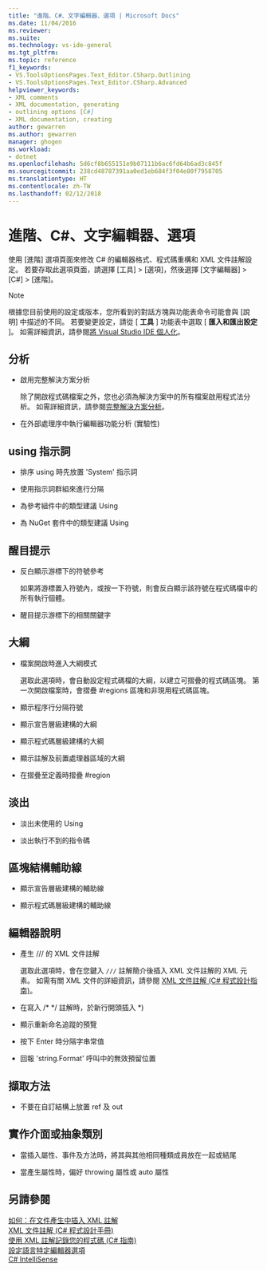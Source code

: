 ```yaml
---
title: "進階、C#、文字編輯器、選項 | Microsoft Docs"
ms.date: 11/04/2016
ms.reviewer: 
ms.suite: 
ms.technology: vs-ide-general
ms.tgt_pltfrm: 
ms.topic: reference
f1_keywords:
- VS.ToolsOptionsPages.Text_Editor.CSharp.Outlining
- VS.ToolsOptionsPages.Text_Editor.CSharp.Advanced
helpviewer_keywords:
- XML comments
- XML documentation, generating
- outlining options [C#]
- XML documentation, creating
author: gewarren
ms.author: gewarren
manager: ghogen
ms.workload:
- dotnet
ms.openlocfilehash: 5d6cf8b655151e9b07111b6ac6fd64b6ad3c845f
ms.sourcegitcommit: 238cd48787391aa0ed1eb684f3f04e80f7958705
ms.translationtype: HT
ms.contentlocale: zh-TW
ms.lasthandoff: 02/12/2018
---
```

# <a name="options-text-editor-c-advanced"></a>進階、C#、文字編輯器、選項

使用 [進階] 選項頁面來修改 C# 的編輯器格式、程式碼重構和 XML 文件註解設定。 若要存取此選項頁面，請選擇 [工具] > [選項]，然後選擇 [文字編輯器] > [C#] > [進階]。

> [!NOTE]
> 根據您目前使用的設定或版本，您所看到的對話方塊與功能表命令可能會與 [說明] 中描述的不同。 若要變更設定，請從 [ **工具** ] 功能表中選取 [ **匯入和匯出設定** ]。 如需詳細資訊，請參閱[將 Visual Studio IDE 個人化](../../ide/personalizing-the-visual-studio-ide.md)。

## <a name="analysis"></a>分析

- 啟用完整解決方案分析

   除了開啟程式碼檔案之外，您也必須為解決方案中的所有檔案啟用程式法分析。 如需詳細資訊，請參閱[完整解決方案分析](../../code-quality/how-to-enable-and-disable-full-solution-analysis-for-managed-code.md)。

- 在外部處理序中執行編輯器功能分析 (實驗性)

## <a name="using-directives"></a>using 指示詞

- 排序 using 時先放置 'System' 指示詞

- 使用指示詞群組來進行分隔

- 為參考組件中的類型建議 Using

- 為 NuGet 套件中的類型建議 Using

## <a name="highlighting"></a>醒目提示

- 反白顯示游標下的符號參考

   如果將游標置入符號內，或按一下符號，則會反白顯示該符號在程式碼檔中的所有執行個體。

- 醒目提示游標下的相關關鍵字

## <a name="outlining"></a>大綱

- 檔案開啟時進入大綱模式

   選取此選項時，會自動設定程式碼檔的大綱，以建立可摺疊的程式碼區塊。 第一次開啟檔案時，會摺疊 #regions 區塊和非現用程式碼區塊。

- 顯示程序行分隔符號

- 顯示宣告層級建構的大綱

- 顯示程式碼層級建構的大綱

- 顯示註解及前置處理器區域的大綱

- 在摺疊至定義時摺疊 #region

## <a name="fading"></a>淡出

- 淡出未使用的 Using

- 淡出執行不到的指令碼

## <a name="block-structure-guides"></a>區塊結構輔助線

- 顯示宣告層級建構的輔助線

- 顯示程式碼層級建構的輔助線

## <a name="editor-help"></a>編輯器說明

- 產生 /// 的 XML 文件註解

   選取此選項時，會在您鍵入 `///` 註解簡介後插入 XML 文件註解的 XML 元素。 如需有關 XML 文件的詳細資訊，請參閱 [XML 文件註解 (C# 程式設計指南)](/dotnet/csharp/programming-guide/xmldoc/xml-documentation-comments)。

- 在寫入 /\* \*/ 註解時，於新行開頭插入 \*)

- 顯示重新命名追蹤的預覽

- 按下 Enter 時分隔字串常值

- 回報 'string.Format' 呼叫中的無效預留位置

## <a name="extract-method"></a>擷取方法

- 不要在自訂結構上放置 ref 及 out

## <a name="implement-interface-or-abstract-class"></a>實作介面或抽象類別

- 當插入屬性、事件及方法時，將其與其他相同種類成員放在一起或結尾

- 當產生屬性時，偏好 throwing 屬性或 auto 屬性

## <a name="see-also"></a>另請參閱

[如何：在文件產生中插入 XML 註解](../../ide/reference/generate-xml-documentation-comments.md)  
[XML 文件註解 (C# 程式設計手冊)](/dotnet/csharp/programming-guide/xmldoc/xml-documentation-comments)  
[使用 XML 註解記錄您的程式碼 (C# 指南)](/dotnet/csharp/codedoc)  
[設定語言特定編輯器選項](../../ide/reference/setting-language-specific-editor-options.md)  
[C# IntelliSense](../../ide/visual-csharp-intellisense.md)